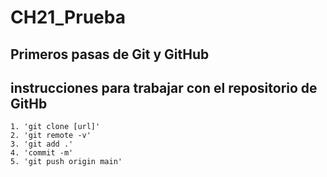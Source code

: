# CH21_Prueba
Primeros pasas de Git y GitHub
---

## instrucciones para trabajar con el repositorio de GitHb

    1. 'git clone [url]'
    2. 'git remote -v'
    3. 'git add .'
    4. 'commit -m'
    5. 'git push origin main'

